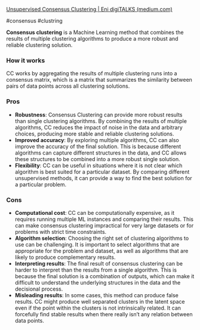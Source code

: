 [Unsupervised Consensus Clustering | Eni digiTALKS (medium.com)](https://medium.com/eni-digitalks/unsupervised-consensus-clustering-316bc904707c)

#consensus #clustring 

**Consensus clustering** is a Machine Learning method that combines the results of multiple clustering algorithms to produce a more robust and reliable clustering solution.

### How it works
CC works by aggregating the results of multiple clustering runs into a consensus matrix, which is a matrix that summarizes the similarity between pairs of data points across all clustering solutions.

### Pros 

- **Robustness**: Consensus Clustering can provide more robust results than single clustering algorithms. By combining the results of multiple algorithms, CC reduces the impact of noise in the data and arbitrary choices, producing more stable and reliable clustering solutions.
- **Improved accuracy**: By exploring multiple algorithms, CC can also improve the accuracy of the final solution. This is because different algorithms can capture different structures in the data, and CC allows these structures to be combined into a more robust single solution.
- **Flexibility**: CC can be useful in situations where it is not clear which algorithm is best suited for a particular dataset. By comparing different unsupervised methods, it can provide a way to find the best solution for a particular problem.

### Cons

- **Computational cost**: CC can be computationally expensive, as it requires running multiple ML instances and comparing their results. This can make consensus clustering impractical for very large datasets or for problems with strict time constraints.
- **Algorithm selection**: Choosing the right set of clustering algorithms to use can be challenging. It is important to select algorithms that are appropriate for the problem and dataset, as well as algorithms that are likely to produce complementary results.
- **Interpreting results**: The final result of consensus clustering can be harder to interpret than the results from a single algorithm. This is because the final solution is a combination of outputs, which can make it difficult to understand the underlying structures in the data and the decisional process.
- **Misleading results**: In some cases, this method can produce false results. CC might produce well separated clusters in the latent space even if the point within the clusters is not intrinsically related. It can forcefully find stable results when there really isn’t any relation between data points.
